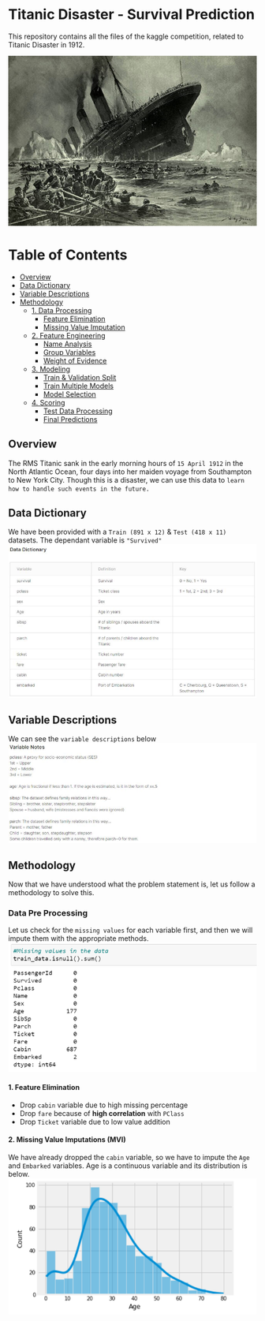 # Titanic Disaster - Survival Prediction

This repository contains all the files of the kaggle competition, related to Titanic Disaster in 1912.

![Titanic Sink](images/Titanic_Sink.jpg)
# Table of Contents
- [Overview](#overview)
- [Data Dictionary](#data-dictionary)
- [Variable Descriptions](#variable-descriptions)
- [Methodology](#methodology)
  - [1. Data Processing](#data-pre-processing)
    - [Feature Elimination](#1-feature-elimination)
    - [Missing Value Imputation](#2-missing-value-imputations-mvi)
  - [2. Feature Engineering](#)
    - [Name Analysis](#NA)
    - [Group Variables](#GV)
    - [Weight of Evidence](#WOE)
  - [3. Modeling](#ML)
    - [Train & Validation Split](#TVS)
    - [Train Multiple Models](#TMM)
    - [Model Selection](#MS)
  - [4. Scoring](#SC)
    - [Test Data Processing](#TDP)
    - [Final Predictions](#FP)
  
## Overview
The RMS Titanic sank in the early morning hours of ```15 April 1912``` in the North Atlantic Ocean, four days into her maiden voyage from Southampton to New York City. Though this is a disaster, we can use this data to ```learn how to handle such events in the future.```

## Data Dictionary
We have been provided with a ```Train (891 x 12)``` & ```Test (418 x 11)``` datasets. The dependant variable is `````"Survived"`````
![Data Dictionary](images/Data_Dictionary.JPG)
  
## Variable Descriptions
We can see the ```variable descriptions``` below
![Variables](images/Variable_Notes.JPG)

## Methodology
Now that we have understood what the problem statement is, let us follow a methodology to solve this. 

### Data Pre Processing
Let us check for the ```missing values``` for each variable first, and then we will impute them with the appropriate methods. 
![Missing](images/Missing_Train.PNG)

#### 1. Feature Elimination
- Drop ```cabin``` variable due to high missing percentage
- Drop ```fare``` because of **high correlation** with ```PClass```
- Drop ```Ticket``` variable due to low value addition
#### 2. Missing Value Imputations (MVI)
We have already dropped the ```cabin``` variable, so we have to impute the ```Age``` and ```Embarked``` variables. Age is a continuous variable and its distribution is below.
![Age](images/Age_Dist.PNG)


